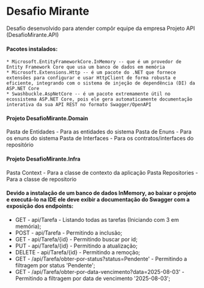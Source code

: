 # Desafio Mirante
Desafio desenvolvido para atender compôr equipe da empresa
Projeto API (DesafioMirante.API)
  #### Pacotes instalados:
    * Microsoft.EntityFrameworkCore.InMemory -- que é um provedor de Entity Framework Core que usa um banco de dados em memória
    * Microsoft.Extensions.Http -- é um pacote do .NET que fornece extensões para configurar e usar HttpClient de forma robusta e eficiente, integrando com o sistema de injeção de dependência (DI) da ASP.NET Core
    * Swashbuckle.AspNetCore -- é um pacote extremamente útil no ecossistema ASP.NET Core, pois ele gera automaticamente documentação interativa da sua API REST no formato Swagger/OpenAPI

#### Projeto DesafioMirante.Domain
  Pasta de Entidades - Para as entidades do sistema
  Pasta de Enuns - Para os enuns do sistema
  Pasta de Interfaces - Para os contratos/interfaces do repositório

#### Projeto DesafioMirante.Infra
  Pasta Context - Para a classe de contexto da aplicação
  Pasta Repositories - Para a classe de repositorio

#### Devido a instalação de um banco de dados InMemory, ao baixar o projeto e executá-lo na IDE ele deve exibir a documentação do Swagger com a exposição dos endpoints:
  * GET - api/Tarefa - Listando todas as tarefas (Iniciando com 3 em memória);
  * POST - api/Tarefa - Permitindo a inclusão;
  * GET - api/Tarefa/{id} - Permitindo buscar por id;
  * PUT - api/Tarefa/{id} - Permitindo a atualização;
  * DELETE - api/Tarefa/{id} - Permitindo a remoção;
  * GET - /api/Tarefa/obter-por-status?status=Pendente' - Permitindo a filtragem por status 'Pendente';
  * GET - /api/Tarefa/obter-por-data-vencimento?data=2025-08-03' - Permitindo a filtragem por data de vencimento '2025-08-03';
